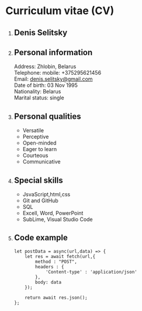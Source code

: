 # Curriculum vitae (CV)

1. ## Denis Selitsky
2. ## Personal information

   Address:  Zhlobin, Belarus<br>
   Telephone: mobile: +375295621456<br>
   Email: denis.selitsky@gmail.com<br>
   Date of birth: 03 Nov 1995<br>
   Nationality: Belarus<br>
   Marital status: single<br>

3. ## Personal qualities

   * Versatile
   * Perceptive
   * Open-minded
   * Eager to learn
   * Courteous
   * Communicative

4. ## Special skills

   * JsvaScript,html,css
   * Git and GitHub
   * SQL
   * Excell, Word, PowerPoint
   * SubLime, Visual Studio Code

5. ## Code example
    ```
    let postData = async(url,data) => {
        let res = await fetch(url,{
            method : "POST",
            headers : {
                'Content-type' : 'application/json'
            },
            body: data
        });

        return await res.json();
    };
    ```